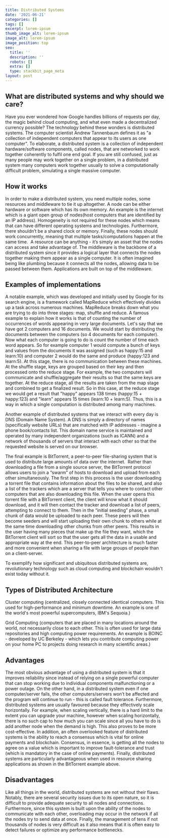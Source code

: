 ```yaml
---
title: Distributed Systems
date: '2021-06-21'
categories: []
tags: []
excerpt: lorem-ipsum
thumb_image_alt: lorem-ipsum
image_alt: lorem-ipsum
image_position: top
seo:
  title: ''
  description: ''
  robots: []
  extra: []
  type: stackbit_page_meta
layout: post
---
```

## What are distributed systems and why should we care?

Have you ever wondered how Google handles billions of requests per day, the magic behind cloud computing, and what even made a decentralized currency possible? The technology behind these wonders is distributed systems. The computer scientist Andrew Tannenbaum defines it as "a collection of independent computers that appear to its users as one computer". To elaborate, a distributed system is a collection of independent hardware/software components, called nodes, that are networked to work together coherently to fulfil one end goal. If you are still confused, just as many people may work together on a single problem, in a distributed system many computers work together usually to solve a computationally difficult problem, simulating a single massive computer. 



## How it works

In order to make a distributed system, you need multiple nodes, some resources and middleware to tie it up altogether. A node can be either hardware or software which has its own memory. An example is the internet which is a giant open group of nodes(host computers that are identified by an IP address). Homogeneity is not required for these nodes which means that can have different operating systems and technologies. Furthermore, there shouldn’t be a shared clock or memory. Finally, these nodes should work concurrently, meaning that multiple tasks/computations happen at the same time.  A resource can be anything - it’s simply an asset that the nodes can access and take advantage of. The middleware is the backbone of a distributed system since it provides a logical layer that connects the nodes together making them appear as a single computer. It is often imagined being like plumbing because it connects all the nodes, allowing data to be passed between them. Applications are built on top of the middleware. 



## Examples of implementations

A notable example, which was developed and initially used by Google for its search engine, is a framework called MapReduce which effectively divides up a task across numerous machines. MapReduce breaks down what you are trying to do into three stages: map, shuffle and reduce. A famous example to explain how it works is that of counting the number of occurrences of words appearing in very large documents. Let's say that we have got 2 computers and 16 documents. We would start by distributing the documents between the computers (so 4 documents for each computer). Now what each computer is going to do is count the number of time each word appears. So for example computer 1 would compute a bunch of keys and values from the documents it was assigned (such as happy:15 and learn:10) and computer 2 would do the same and produce (happy:123 and learn:5). At this stage, there is no communication between these machines. At the shuffle stage, keys are grouped based on their key and then processed onto the reduce stage. For example, the two computers will communicate and shuffle/aggregate their results so that the same keys are together. At the reduce stage, all the results are taken from the map stage and combined to get a finalized result. So in this case, at the reduce stage we would get a result that "happy" appears 138 times (happy:15 + happy:123) and "learn" appears 15 times (learn:10 + learn:5). Thus, this is a way in which a single computation is distributed among many machines.

Another example of distributed systems that we interact with every day is DNS (Domain Name System). A DNS is simply a directory of names (specifically website URLs) that are matched with IP addresses - imagine a phone book/contacts list. This domain name service is maintained and operated by many independent organizations (such as ICANN) and a network of thousands of servers that interact with each other so that the requested website is served on our browser. 

The final example is BitTorrent, a peer-to-peer file-sharing system that is used to distribute large amounts of data over the internet.  Rather than downloading a file from a single source server, the BitTorrent protocol allows users to join a “swarm” of hosts to download and upload from each other simultaneously. The first step in this process is the user downloading a torrent file that contains information about the files to be shared, and also a list of the trackers which are a server that tells you where to contact other computers that are also downloading this file. When the user opens this torrent file with a BitTorrent client, the client will know what it should download, and it will then contact the tracker and download a list of peers, attempting to connect to them. Then in the “initial seeding” phase, a small chunk of data would be uploaded to each peer. These peers will then become seeders and will start uploading their own chunk to others while at the same time downloading other chunks from other peers. This results in the user having many pieces that make up the file they want, which the BitTorrent client will sort so that the user gets all the data in a usable and appropriate way at the end. This peer-to-peer architecture is much faster and more convenient when sharing a file with large groups of people than on a client-server. 

To exemplify how significant and ubiquitous distributed systems are, revolutionary technology such as cloud computing and blockchain wouldn't exist today without it. 



## Types of Distributed Architecture

Cluster computing (centralized, closely connected identical computers. This used for high-performance and minimum downtime. An example is one of the world's most powerful supercomputers, IBM's Sequoia.)

Grid Computing (computers that are placed in many locations around the world, not necessarily close to each other. This is often used for large data repositories and high computing power requirements. An example is BOINC - developed by UC Berkeley - which lets you contribute computing power on your home PC to projects doing research in many scientific areas.)



## Advantages

The most obvious advantage of using a distributed system is that it improves reliability since instead of relying on a single powerful computer that can stop working due to individual components malfunctioning or a power outage. On the other hand, in a distributed system even if one computer/server fails, the other computers/servers won’t be affected and the program will continue to run - this is called fault tolerance. Furthermore, distributed systems are usually favoured because they effectively scale horizontally. For example, when scaling vertically, there is a hard limit to the extent you can upgrade your machine, however when scaling horizontally, there is no such cap to how much you can scale since all you have to do is add another node when the demand is high. This also proves to be more cost-effective. In addition, an often overlooked feature of distributed systems is the ability to reach a consensus which is vital for online payments and blockchain. Consensus, in essence, is getting all the nodes to agree on a value which is important to improve fault-tolerance and trust (which is mandatory in the case of online payments). Finally, distributed systems are particularly advantageous when used in resource sharing applications as shown in the BitTorrent example above.



## Disadvantages

Like all things in the world, distributed systems are not without their flaws. Notably, there are several security issues due to its open nature, so it is difficult to provide adequate security to all nodes and connections. Furthermore, since this system is built upon the ability of the nodes to communicate with each other, overloading may occur in the network if all the nodes try to send data at once. Finally, the management of tens if not thousands of nodes is very difficult as it also means that it is often easy to detect failures or optimize any performance bottlenecks. 
